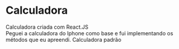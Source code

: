 # Calculadora
 Calculadora criada com React.JS
 <br>
 Peguei a calculadora do Iphone como base e fui implementando os métodos que eu apreendi.
 Calculadora padrão
